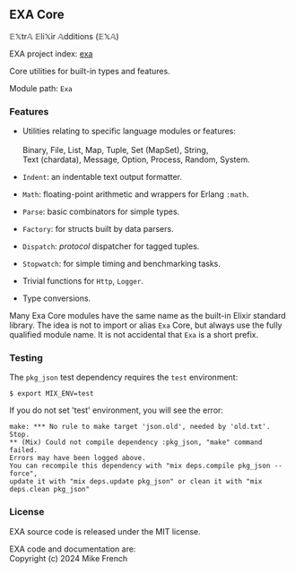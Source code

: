 ## EXA Core

𝔼𝕏tr𝔸 𝔼li𝕏ir 𝔸dditions (𝔼𝕏𝔸)

EXA project index: [exa](https://github.com/red-jade/exa)

Core utilities for built-in types and features.

Module path: `Exa`

### Features

- Utilities relating to specific language modules or features:<br>   
  Binary, File, List, Map, Tuple, Set (MapSet), String,<br>
  Text (chardata), Message, Option, Process, Random, System.
  
- `Indent`: an indentable text output formatter.
  
- `Math`: floating-point arithmetic and wrappers for Erlang `:math`.
  
- `Parse`: basic combinators for simple types.

- `Factory`: for structs built by data parsers.

- `Dispatch`: _protocol_ dispatcher for tagged tuples.

- `Stopwatch`: for simple timing and benchmarking tasks.

- Trivial functions for `Http`, `Logger`.

- Type conversions.

Many Exa Core modules have the same name as the 
built-in Elixir standard library.
The idea is not to import or alias `Exa` Core, 
but always use the fully qualified module name.
It is not accidental that `Exa` is a short prefix.

### Testing

The `pkg_json` test dependency requires the `test` environment:

`$ export MIX_ENV=test`

If you do not set 'test' environment, you will see the error:

```
make: *** No rule to make target 'json.old', needed by 'old.txt'.  Stop.
** (Mix) Could not compile dependency :pkg_json, "make" command failed. 
Errors may have been logged above. 
You can recompile this dependency with "mix deps.compile pkg_json --force", 
update it with "mix deps.update pkg_json" or clean it with "mix deps.clean pkg_json"
```

### License

EXA source code is released under the MIT license.

EXA code and documentation are:<br>
Copyright (c) 2024 Mike French
